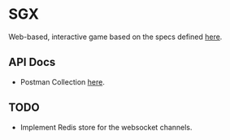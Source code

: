 # SGX

Web-based, interactive game based on the specs defined [here](https://github.com/OpeOnikute/project-ideas-and-specs/blob/master/ideas/sgx/sgx.md).

## API Docs

- Postman Collection [here](https://documenter.getpostman.com/view/6535687/S11NNHXH).

## TODO

- Implement Redis store for the websocket channels.

